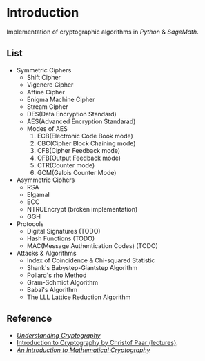 # Introduction
Implementation of cryptographic algorithms in *Python* & *SageMath*.


## List
- Symmetric Ciphers
  - Shift Cipher
  - Vigenere Cipher
  - Affine Cipher
  - Enigma Machine Cipher
  - Stream Cipher
  - DES(Data Encryption Standard)
  - AES(Advanced Encryption Standarad)
  - Modes of AES
      1. ECB(Electronic Code Book mode)
      2. CBC(Cipher Block Chaining mode)
      3. CFB(Cipher Feedback mode)
      4. OFB(Output Feedback mode)
      5. CTR(Counter mode)
      6. GCM(Galois Counter Mode)
- Asymmetric Ciphers
  - RSA
  - Elgamal
  - ECC
  - NTRUEncrypt (broken implementation)
  - GGH
- Protocols
  - Digital Signatures (TODO)
  - Hash Functions (TODO)
  - MAC(Message Authentication Codes) (TODO)
- Attacks & Algorithms
  - Index of Coincidence & Chi-squared Statistic
  - Shank's Babystep-Giantstep Algorithm
  - Pollard's rho Method
  - Gram-Schmidt Algorithm
  - Babai's Algorithm
  - The LLL Lattice Reduction Algorithm


## Reference
- [*Understanding Cryptography*](http://www.crypto-textbook.com/)
- [Introduction to Cryptography by Christof Paar (lectures)](https://www.youtube.com/channel/UC1usFRN4LCMcfIV7UjHNuQg/videos).
- [*An Introduction to Mathematical Cryptography*](https://www.springer.com/gp/book/9781441926746)